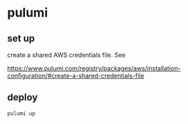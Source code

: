 # pulumi

## set up

create a shared AWS credentials file. See

<https://www.pulumi.com/registry/packages/aws/installation-configuration/#create-a-shared-credentials-file>

## deploy

```bash
pulumi up
```

